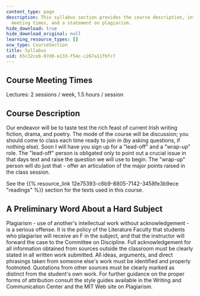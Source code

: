 ```yaml
---
content_type: page
description: This syllabus section provides the course description, information on
  meeting times, and a statement on plagiarism.
hide_download: true
hide_download_original: null
learning_resource_types: []
ocw_type: CourseSection
title: Syllabus
uid: 65c32ceb-97d0-a133-f54c-c267a11f6fc7
---
```


Course Meeting Times
--------------------

Lectures: 2 sessions / week, 1.5 hours / session

Course Description
------------------

Our endeavor will be to taste test the rich feast of current Irish writing fiction, drama, and poetry. The mode of the course will be discussion; you should come to class each time ready to join in (by asking questions, if nothing else). Soon I will have you sign up for a "lead-off" and a "wrap-up" role. The "lead-off" person is obligated only to point out a crucial issue in that days text and raise the question we will use to begin. The "wrap-up" person will do just that - offer an articulation of the major points raised in the class session.

See the {{% resource_link 12e75393-c6b9-8805-7142-3458fe3b9ece "readings" %}} section for the texts used in this course.

A Preliminary Word About a Hard Subject
---------------------------------------

Plagiarism - use of another's intellectual work without acknowledgement - is a serious offense. It is the policy of the Literature Faculty that students who plagiarise will receive an F in the subject, and that the instructor will forward the case to the Committee on Discipline. Full acknowledgement for all information obtained from sources outside the classroom must be clearly stated in all written work submitted. All ideas, arguments, and direct phrasings taken from someone else's work must be identified and properly footnoted. Quotations from other sources must be clearly marked as distinct from the student's own work. For further guidance on the proper forms of attribution consult the style guides available in the Writing and Communication Center and the MIT Web site on Plagiarism.